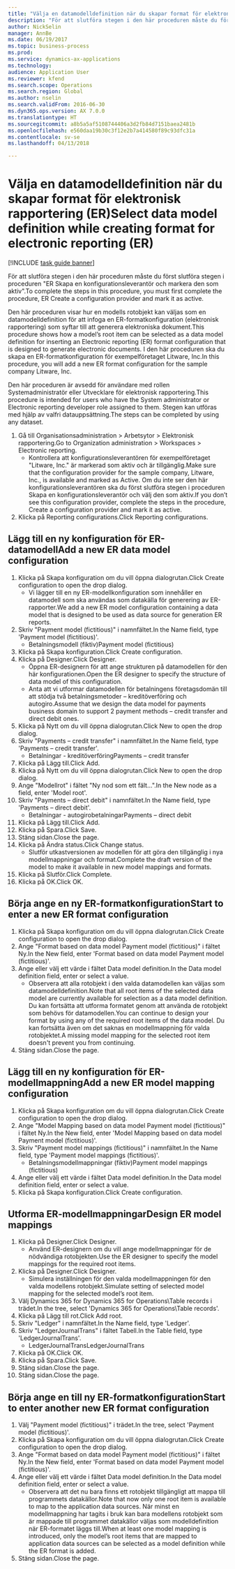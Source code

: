 ```yaml
--- 
title: "Välja en datamodelldefinition när du skapar format för elektronisk rapportering (ER)"
description: "För att slutföra stegen i den här proceduren måste du först slutföra stegen i proceduren \"ER Skapa en konfigurationsleverantör och markera den som aktiv\"."
author: NickSelin
manager: AnnBe
ms.date: 06/19/2017
ms.topic: business-process
ms.prod: 
ms.service: dynamics-ax-applications
ms.technology: 
audience: Application User
ms.reviewer: kfend
ms.search.scope: Operations
ms.search.region: Global
ms.author: nselin
ms.search.validFrom: 2016-06-30
ms.dyn365.ops.version: AX 7.0.0
ms.translationtype: HT
ms.sourcegitcommit: a8b5a5af5108744406a3d2fb84d7151baea2481b
ms.openlocfilehash: e560daa19b30c3f12e2b7a414580f89c93dfc31a
ms.contentlocale: sv-se
ms.lasthandoff: 04/13/2018

---
```

# <a name="select-data-model-definition-while-creating-format-for-electronic-reporting-er"></a><span data-ttu-id="4a939-103">Välja en datamodelldefinition när du skapar format för elektronisk rapportering (ER)</span><span class="sxs-lookup"><span data-stu-id="4a939-103">Select data model definition while creating format for electronic reporting (ER)</span></span>

[!INCLUDE [task guide banner](../../includes/task-guide-banner.md)]

<span data-ttu-id="4a939-104">För att slutföra stegen i den här proceduren måste du först slutföra stegen i proceduren "ER Skapa en konfigurationsleverantör och markera den som aktiv".</span><span class="sxs-lookup"><span data-stu-id="4a939-104">To complete the steps in this procedure, you must first complete the procedure, ER Create a configuration provider and mark it as active.</span></span> 

<span data-ttu-id="4a939-105">Den här proceduren visar hur en modells rotobjekt kan väljas som en datamodelldefinition för att infoga en ER-formatkonfiguration (elektronisk rapportering) som syftar till att generera elektroniska dokument.</span><span class="sxs-lookup"><span data-stu-id="4a939-105">This procedure shows how a model’s root item can be selected as a data model definition for inserting an Electronic reporting (ER) format configuration that is designed to generate electronic documents.</span></span> <span data-ttu-id="4a939-106">I den här proceduren ska du skapa en ER-formatkonfiguration för exempelföretaget Litware, Inc.</span><span class="sxs-lookup"><span data-stu-id="4a939-106">In this procedure, you will add a new ER format configuration for the sample company Litware, Inc.</span></span> 

<span data-ttu-id="4a939-107">Den här proceduren är avsedd för användare med rollen Systemadministratör eller Utvecklare för elektronisk rapportering.</span><span class="sxs-lookup"><span data-stu-id="4a939-107">This procedure is intended for users who have the System administrator or Electronic reporting developer role assigned to them.</span></span> <span data-ttu-id="4a939-108">Stegen kan utföras med hjälp av valfri datauppsättning.</span><span class="sxs-lookup"><span data-stu-id="4a939-108">The steps can be completed by using any dataset.</span></span>

1. <span data-ttu-id="4a939-109">Gå till Organisationsadministration > Arbetsytor > Elektronisk rapportering.</span><span class="sxs-lookup"><span data-stu-id="4a939-109">Go to Organization administration > Workspaces > Electronic reporting.</span></span>
    * <span data-ttu-id="4a939-110">Kontrollera att konfigurationsleverantören för exempelföretaget "Litware, Inc." är markerad som aktiv och är tillgänglig.</span><span class="sxs-lookup"><span data-stu-id="4a939-110">Make sure that the configuration provider for the sample company, Litware, Inc., is available and marked as Active.</span></span> <span data-ttu-id="4a939-111">Om du inte ser den här konfigurationsleverantören ska du först slutföra stegen i proceduren Skapa en konfigurationsleverantör och välj den som aktiv.</span><span class="sxs-lookup"><span data-stu-id="4a939-111">If you don’t see this configuration provider, complete the steps in the procedure, Create a configuration provider and mark it as active.</span></span>  
2. <span data-ttu-id="4a939-112">Klicka på Reporting configurations.</span><span class="sxs-lookup"><span data-stu-id="4a939-112">Click Reporting configurations.</span></span>

## <a name="add-a-new-er-data-model-configuration"></a><span data-ttu-id="4a939-113">Lägg till en ny konfiguration för ER-datamodell</span><span class="sxs-lookup"><span data-stu-id="4a939-113">Add a new ER data model configuration</span></span>
1. <span data-ttu-id="4a939-114">Klicka på Skapa konfiguration om du vill öppna dialogrutan.</span><span class="sxs-lookup"><span data-stu-id="4a939-114">Click Create configuration to open the drop dialog.</span></span>
    * <span data-ttu-id="4a939-115">Vi lägger till en ny ER-modellkonfiguration som innehåller en datamodell som ska användas som datakälla för generering av ER-rapporter.</span><span class="sxs-lookup"><span data-stu-id="4a939-115">We add a new ER model configuration containing a data model that is designed to be used as data source for generation ER reports.</span></span>  
2. <span data-ttu-id="4a939-116">Skriv "Payment model (fictitious)" i namnfältet.</span><span class="sxs-lookup"><span data-stu-id="4a939-116">In the Name field, type 'Payment model (fictitious)'.</span></span>
    * <span data-ttu-id="4a939-117">Betalningsmodell (fiktiv)</span><span class="sxs-lookup"><span data-stu-id="4a939-117">Payment model (fictitious)</span></span>  
3. <span data-ttu-id="4a939-118">Klicka på Skapa konfiguration.</span><span class="sxs-lookup"><span data-stu-id="4a939-118">Click Create configuration.</span></span>
4. <span data-ttu-id="4a939-119">Klicka på Designer.</span><span class="sxs-lookup"><span data-stu-id="4a939-119">Click Designer.</span></span>
    * <span data-ttu-id="4a939-120">Öppna ER-designern för att ange strukturen på datamodellen för den här konfigurationen.</span><span class="sxs-lookup"><span data-stu-id="4a939-120">Open the ER designer to specify the structure of data model of this configuration.</span></span>  
    * <span data-ttu-id="4a939-121">Anta att vi utformar datamodellen för betalningens företagsdomän till att stödja två betalningsmetoder – kreditöverföring och autogiro.</span><span class="sxs-lookup"><span data-stu-id="4a939-121">Assume that we design the data model for payments business domain to support 2 payment methods – credit transfer and direct debit ones.</span></span>  
5. <span data-ttu-id="4a939-122">Klicka på Nytt om du vill öppna dialogrutan.</span><span class="sxs-lookup"><span data-stu-id="4a939-122">Click New to open the drop dialog.</span></span>
6. <span data-ttu-id="4a939-123">Skriv "Payments – credit transfer" i namnfältet.</span><span class="sxs-lookup"><span data-stu-id="4a939-123">In the Name field, type 'Payments – credit transfer'.</span></span>
    * <span data-ttu-id="4a939-124">Betalningar - kreditöverföring</span><span class="sxs-lookup"><span data-stu-id="4a939-124">Payments – credit transfer</span></span>  
7. <span data-ttu-id="4a939-125">Klicka på Lägg till.</span><span class="sxs-lookup"><span data-stu-id="4a939-125">Click Add.</span></span>
8. <span data-ttu-id="4a939-126">Klicka på Nytt om du vill öppna dialogrutan.</span><span class="sxs-lookup"><span data-stu-id="4a939-126">Click New to open the drop dialog.</span></span>
9. <span data-ttu-id="4a939-127">Ange "Modellrot" i fältet "Ny nod som ett fält...".</span><span class="sxs-lookup"><span data-stu-id="4a939-127">In the New node as a field, enter 'Model root'.</span></span>
10. <span data-ttu-id="4a939-128">Skriv "Payments – direct debit" i namnfältet.</span><span class="sxs-lookup"><span data-stu-id="4a939-128">In the Name field, type 'Payments – direct debit'.</span></span>
    * <span data-ttu-id="4a939-129">Betalningar - autogirobetalningar</span><span class="sxs-lookup"><span data-stu-id="4a939-129">Payments – direct debit</span></span>  
11. <span data-ttu-id="4a939-130">Klicka på Lägg till.</span><span class="sxs-lookup"><span data-stu-id="4a939-130">Click Add.</span></span>
12. <span data-ttu-id="4a939-131">Klicka på Spara.</span><span class="sxs-lookup"><span data-stu-id="4a939-131">Click Save.</span></span>
13. <span data-ttu-id="4a939-132">Stäng sidan.</span><span class="sxs-lookup"><span data-stu-id="4a939-132">Close the page.</span></span>
14. <span data-ttu-id="4a939-133">Klicka på Ändra status.</span><span class="sxs-lookup"><span data-stu-id="4a939-133">Click Change status.</span></span>
    * <span data-ttu-id="4a939-134">Slutför utkastversionen av modellen för att göra den tillgänglig i nya modellmappningar och format.</span><span class="sxs-lookup"><span data-stu-id="4a939-134">Complete the draft version of the model to make it available in new model mappings and formats.</span></span>  
15. <span data-ttu-id="4a939-135">Klicka på Slutför.</span><span class="sxs-lookup"><span data-stu-id="4a939-135">Click Complete.</span></span>
16. <span data-ttu-id="4a939-136">Klicka på OK.</span><span class="sxs-lookup"><span data-stu-id="4a939-136">Click OK.</span></span>

## <a name="start-to-enter-a-new-er-format-configuration"></a><span data-ttu-id="4a939-137">Börja ange en ny ER-formatkonfiguration</span><span class="sxs-lookup"><span data-stu-id="4a939-137">Start to enter a new ER format configuration</span></span>
1. <span data-ttu-id="4a939-138">Klicka på Skapa konfiguration om du vill öppna dialogrutan.</span><span class="sxs-lookup"><span data-stu-id="4a939-138">Click Create configuration to open the drop dialog.</span></span>
2. <span data-ttu-id="4a939-139">Ange "Format based on data model Payment model (fictitious)" i fältet Ny.</span><span class="sxs-lookup"><span data-stu-id="4a939-139">In the New field, enter 'Format based on data model Payment model (fictitious)'.</span></span>
3. <span data-ttu-id="4a939-140">Ange eller välj ett värde i fältet Data model definition.</span><span class="sxs-lookup"><span data-stu-id="4a939-140">In the Data model definition field, enter or select a value.</span></span>
    * <span data-ttu-id="4a939-141">Observera att alla rotobjekt i den valda datamodellen kan väljas som datamodelldefinition.</span><span class="sxs-lookup"><span data-stu-id="4a939-141">Note that all root items of the selected data model are currently available for selection as a data model definition.</span></span> <span data-ttu-id="4a939-142">Du kan fortsätta att utforma formatet genom att använda de rotobjekt som behövs för datamodellen.</span><span class="sxs-lookup"><span data-stu-id="4a939-142">You can continue to design your format by using any of the required root items of the data model.</span></span> <span data-ttu-id="4a939-143">Du kan fortsätta även om det saknas en modellmappning för valda rotobjektet.</span><span class="sxs-lookup"><span data-stu-id="4a939-143">A missing model mapping for the selected root item doesn't prevent you from continuing.</span></span>  
4. <span data-ttu-id="4a939-144">Stäng sidan.</span><span class="sxs-lookup"><span data-stu-id="4a939-144">Close the page.</span></span>

## <a name="add-a-new-er-model-mapping-configuration"></a><span data-ttu-id="4a939-145">Lägg till en ny konfiguration för ER-modellmappning</span><span class="sxs-lookup"><span data-stu-id="4a939-145">Add a new ER model mapping configuration</span></span>
1. <span data-ttu-id="4a939-146">Klicka på Skapa konfiguration om du vill öppna dialogrutan.</span><span class="sxs-lookup"><span data-stu-id="4a939-146">Click Create configuration to open the drop dialog.</span></span>
2. <span data-ttu-id="4a939-147">Ange "Model Mapping based on data model Payment model (fictitious)" i fältet Ny.</span><span class="sxs-lookup"><span data-stu-id="4a939-147">In the New field, enter 'Model Mapping based on data model Payment model (fictitious)'.</span></span>
3. <span data-ttu-id="4a939-148">Skriv "Payment model mappings (fictitious)" i namnfältet.</span><span class="sxs-lookup"><span data-stu-id="4a939-148">In the Name field, type 'Payment model mappings (fictitious)'.</span></span>
    * <span data-ttu-id="4a939-149">Betalningsmodellmappningar (fiktiv)</span><span class="sxs-lookup"><span data-stu-id="4a939-149">Payment model mappings (fictitious)</span></span>  
4. <span data-ttu-id="4a939-150">Ange eller välj ett värde i fältet Data model definition.</span><span class="sxs-lookup"><span data-stu-id="4a939-150">In the Data model definition field, enter or select a value.</span></span>
5. <span data-ttu-id="4a939-151">Klicka på Skapa konfiguration.</span><span class="sxs-lookup"><span data-stu-id="4a939-151">Click Create configuration.</span></span>

## <a name="design-er-model-mappings"></a><span data-ttu-id="4a939-152">Utforma ER-modellmappningar</span><span class="sxs-lookup"><span data-stu-id="4a939-152">Design ER model mappings</span></span>
1. <span data-ttu-id="4a939-153">Klicka på Designer.</span><span class="sxs-lookup"><span data-stu-id="4a939-153">Click Designer.</span></span>
    * <span data-ttu-id="4a939-154">Använd ER-designern om du vill ange modellmappningar för de nödvändiga rotobjekten.</span><span class="sxs-lookup"><span data-stu-id="4a939-154">Use the ER designer to specify the model mappings for the required root items.</span></span>  
2. <span data-ttu-id="4a939-155">Klicka på Designer.</span><span class="sxs-lookup"><span data-stu-id="4a939-155">Click Designer.</span></span>
    * <span data-ttu-id="4a939-156">Simulera inställningen för den valda modellmappningen för den valda modellens rotobjekt.</span><span class="sxs-lookup"><span data-stu-id="4a939-156">Simulate setting of selected model mapping for the selected model’s root item.</span></span>  
3. <span data-ttu-id="4a939-157">Välj Dynamics 365 for Dynamics 365 for Operations\Table records i trädet.</span><span class="sxs-lookup"><span data-stu-id="4a939-157">In the tree, select 'Dynamics 365 for Operations\Table records'.</span></span>
4. <span data-ttu-id="4a939-158">Klicka på Lägg till rot.</span><span class="sxs-lookup"><span data-stu-id="4a939-158">Click Add root.</span></span>
5. <span data-ttu-id="4a939-159">Skriv "Ledger" i namnfältet.</span><span class="sxs-lookup"><span data-stu-id="4a939-159">In the Name field, type 'Ledger'.</span></span>
6. <span data-ttu-id="4a939-160">Skriv "LedgerJournalTrans" i fältet Tabell.</span><span class="sxs-lookup"><span data-stu-id="4a939-160">In the Table field, type 'LedgerJournalTrans'.</span></span>
    * <span data-ttu-id="4a939-161">LedgerJournalTrans</span><span class="sxs-lookup"><span data-stu-id="4a939-161">LedgerJournalTrans</span></span>  
7. <span data-ttu-id="4a939-162">Klicka på OK.</span><span class="sxs-lookup"><span data-stu-id="4a939-162">Click OK.</span></span>
8. <span data-ttu-id="4a939-163">Klicka på Spara.</span><span class="sxs-lookup"><span data-stu-id="4a939-163">Click Save.</span></span>
9. <span data-ttu-id="4a939-164">Stäng sidan.</span><span class="sxs-lookup"><span data-stu-id="4a939-164">Close the page.</span></span>
10. <span data-ttu-id="4a939-165">Stäng sidan.</span><span class="sxs-lookup"><span data-stu-id="4a939-165">Close the page.</span></span>

## <a name="start-to-enter-another-new-er-format-configuration"></a><span data-ttu-id="4a939-166">Börja ange en till ny ER-formatkonfiguration</span><span class="sxs-lookup"><span data-stu-id="4a939-166">Start to enter another new ER format configuration</span></span>
1. <span data-ttu-id="4a939-167">Välj "Payment model (fictitious)" i trädet.</span><span class="sxs-lookup"><span data-stu-id="4a939-167">In the tree, select 'Payment model (fictitious)'.</span></span>
2. <span data-ttu-id="4a939-168">Klicka på Skapa konfiguration om du vill öppna dialogrutan.</span><span class="sxs-lookup"><span data-stu-id="4a939-168">Click Create configuration to open the drop dialog.</span></span>
3. <span data-ttu-id="4a939-169">Ange "Format based on data model Payment model (fictitious)" i fältet Ny.</span><span class="sxs-lookup"><span data-stu-id="4a939-169">In the New field, enter 'Format based on data model Payment model (fictitious)'.</span></span>
4. <span data-ttu-id="4a939-170">Ange eller välj ett värde i fältet Data model definition.</span><span class="sxs-lookup"><span data-stu-id="4a939-170">In the Data model definition field, enter or select a value.</span></span>
    * <span data-ttu-id="4a939-171">Observera att det nu bara finns ett rotobjekt tillgängligt att mappa till programmets datakällor.</span><span class="sxs-lookup"><span data-stu-id="4a939-171">Note that now only one root item is available to map to the application data sources.</span></span> <span data-ttu-id="4a939-172">När minst en modellmappning har tagits i bruk kan bara modellens rotobjekt som är mappade till programmet datakällor väljas som modelldefinition när ER-formatet läggs till.</span><span class="sxs-lookup"><span data-stu-id="4a939-172">When at least one model mapping is introduced, only the model’s root items that are mapped to application data sources can be selected as a model definition while the ER format is added.</span></span>   
5. <span data-ttu-id="4a939-173">Stäng sidan.</span><span class="sxs-lookup"><span data-stu-id="4a939-173">Close the page.</span></span>


